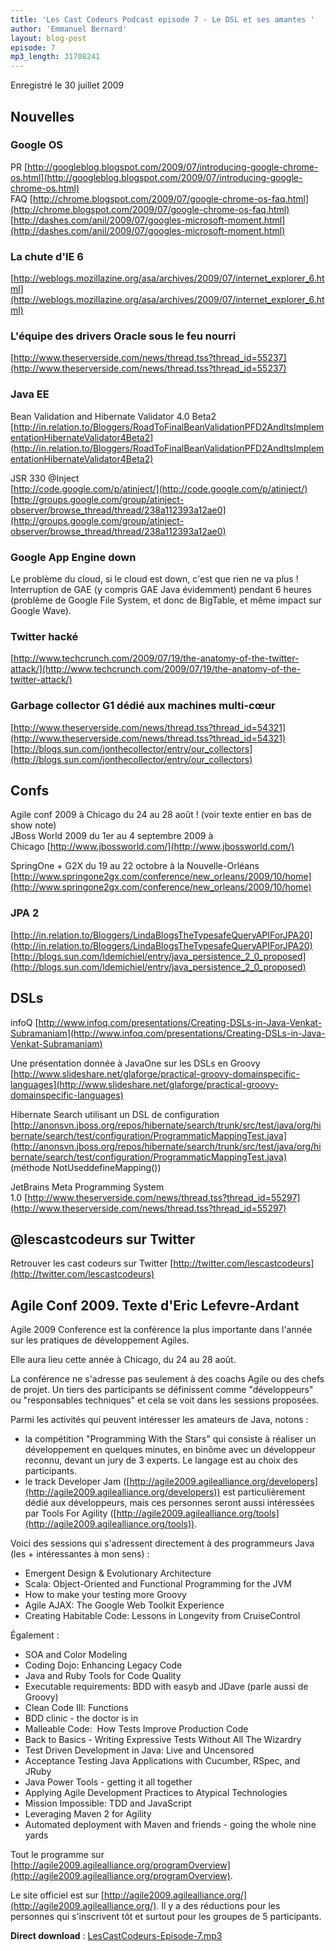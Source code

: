 ```yaml
---
title: 'Les Cast Codeurs Podcast episode 7 - Le DSL et ses amantes '
author: 'Emmanuel Bernard'
layout: blog-post
episode: 7
mp3_length: 31708241
---
```

Enregistré le 30 juillet 2009

## Nouvelles
### Google OS
PR [http://googleblog.blogspot.com/2009/07/introducing-google-chrome-os.html](http://googleblog.blogspot.com/2009/07/introducing-google-chrome-os.html)  
FAQ [http://chrome.blogspot.com/2009/07/google-chrome-os-faq.html](http://chrome.blogspot.com/2009/07/google-chrome-os-faq.html)  
[http://dashes.com/anil/2009/07/googles-microsoft-moment.html](http://dashes.com/anil/2009/07/googles-microsoft-moment.html)  

### La chute d'IE 6
[http://weblogs.mozillazine.org/asa/archives/2009/07/internet_explorer_6.html](http://weblogs.mozillazine.org/asa/archives/2009/07/internet_explorer_6.html)  

### L'équipe des drivers Oracle sous le feu nourri
[http://www.theserverside.com/news/thread.tss?thread_id=55237](http://www.theserverside.com/news/thread.tss?thread_id=55237)  

### Java EE
Bean Validation and Hibernate Validator 4.0 Beta2  
[http://in.relation.to/Bloggers/RoadToFinalBeanValidationPFD2AndItsImplementationHibernateValidator4Beta2](http://in.relation.to/Bloggers/RoadToFinalBeanValidationPFD2AndItsImplementationHibernateValidator4Beta2)  

JSR 330 @Inject  
[http://code.google.com/p/atinject/](http://code.google.com/p/atinject/)  
[http://groups.google.com/group/atinject-observer/browse_thread/thread/238a112393a12ae0](http://groups.google.com/group/atinject-observer/browse_thread/thread/238a112393a12ae0)  

### Google App Engine down
Le problème du cloud, si le cloud est down, c'est que rien ne va plus ! Interruption de GAE (y compris GAE Java 
évidemment) pendant 6 heures (problème de Google File System, et donc de BigTable, et même impact sur Google Wave).

### Twitter hacké
[http://www.techcrunch.com/2009/07/19/the-anatomy-of-the-twitter-attack/](http://www.techcrunch.com/2009/07/19/the-anatomy-of-the-twitter-attack/)  

### Garbage collector G1 dédié aux machines multi-cœur
[http://www.theserverside.com/news/thread.tss?thread_id=54321](http://www.theserverside.com/news/thread.tss?thread_id=54321)  
[http://blogs.sun.com/jonthecollector/entry/our_collectors](http://blogs.sun.com/jonthecollector/entry/our_collectors)

## Confs
Agile conf 2009 à Chicago du 24 au 28 août ! (voir texte entier en bas de show note)  
JBoss World 2009 du 1er au 4 septembre 2009 à Chicago [http://www.jbossworld.com/](http://www.jbossworld.com/)  

SpringOne + G2X du 19 au 22 octobre à la Nouvelle-Orléans  
[http://www.springone2gx.com/conference/new_orleans/2009/10/home](http://www.springone2gx.com/conference/new_orleans/2009/10/home)

### JPA 2
[http://in.relation.to/Bloggers/LindaBlogsTheTypesafeQueryAPIForJPA20](http://in.relation.to/Bloggers/LindaBlogsTheTypesafeQueryAPIForJPA20)  
[http://blogs.sun.com/ldemichiel/entry/java_persistence_2_0_proposed](http://blogs.sun.com/ldemichiel/entry/java_persistence_2_0_proposed)

## DSLs
infoQ [http://www.infoq.com/presentations/Creating-DSLs-in-Java-Venkat-Subramaniam](http://www.infoq.com/presentations/Creating-DSLs-in-Java-Venkat-Subramaniam)  

Une présentation donnée à JavaOne sur les DSLs en Groovy  
[http://www.slideshare.net/glaforge/practical-groovy-domainspecific-languages](http://www.slideshare.net/glaforge/practical-groovy-domainspecific-languages)  

Hibernate Search utilisant un DSL de configuration  
[http://anonsvn.jboss.org/repos/hibernate/search/trunk/src/test/java/org/hibernate/search/test/configuration/ProgrammaticMappingTest.java](http://anonsvn.jboss.org/repos/hibernate/search/trunk/src/test/java/org/hibernate/search/test/configuration/ProgrammaticMappingTest.java)  
(méthode NotUseddefineMapping())  

JetBrains Meta Programming System 1.0 [http://www.theserverside.com/news/thread.tss?thread_id=55297](http://www.theserverside.com/news/thread.tss?thread_id=55297)  

## @lescastcodeurs sur Twitter
Retrouver les cast codeurs sur Twitter [http://twitter.com/lescastcodeurs](http://twitter.com/lescastcodeurs)

## Agile Conf 2009. Texte d'Eric Lefevre-Ardant
Agile 2009 Conference est la conférence la plus importante dans l'année sur les pratiques de développement Agiles.

Elle aura lieu cette année à Chicago, du 24 au 28 août.

La conférence ne s'adresse pas seulement à des coachs Agile ou des chefs de projet. Un tiers des participants se
définissent comme "développeurs" ou "responsables techniques" et cela se voit dans les sessions proposées.

Parmi les activités qui peuvent intéresser les amateurs de Java, notons :

- la compétition "Programming With the Stars" qui consiste à réaliser un développement en quelques minutes, 
en binôme avec un développeur reconnu, devant un jury de 3 experts. Le langage est au choix des participants.
- le track Developer Jam ([http://agile2009.agilealliance.org/developers](http://agile2009.agilealliance.org/developers))
est particulièrement dédié aux développeurs, mais ces personnes seront aussi intéressées par Tools For Agility 
([http://agile2009.agilealliance.org/tools](http://agile2009.agilealliance.org/tools)).

Voici des sessions qui s'adressent directement à des programmeurs Java (les + intéressantes à mon sens) :

- Emergent Design &amp; Evolutionary Architecture
- Scala: Object-Oriented and Functional Programming for the JVM
- How to make your testing more Groovy
- Agile AJAX: The Google Web Toolkit Experience
- Creating Habitable Code: Lessons in Longevity from CruiseControl

Également :

- SOA and Color Modeling
- Coding Dojo: Enhancing Legacy Code
- Java and Ruby Tools for Code Quality
- Executable requirements: BDD with easyb and JDave (parle aussi de Groovy)
- Clean Code III: Functions
- BDD clinic - the doctor is in
- Malleable Code:  How Tests Improve Production Code
- Back to Basics - Writing Expressive Tests Without All The Wizardry
- Test Driven Development in Java: Live and Uncensored
- Acceptance Testing Java Applications with Cucumber, RSpec, and JRuby
- Java Power Tools - getting it all together
- Applying Agile Development Practices to Atypical Technologies
- Mission Impossible: TDD and JavaScript
- Leveraging Maven 2 for Agility
- Automated deployment with Maven and friends - going the whole nine yards

Tout le programme sur [http://agile2009.agilealliance.org/programOverview](http://agile2009.agilealliance.org/programOverview).

Le site officiel est sur [http://agile2009.agilealliance.org/](http://agile2009.agilealliance.org/).
Il y a des réductions pour les personnes qui s'inscrivent tôt et surtout pour les groupes de 5 participants.

**Direct download** : [LesCastCodeurs-Episode-7.mp3](http://media.libsyn.com/media/lescastcodeurs/LesCastCodeurs-Episode-7.mp3)
